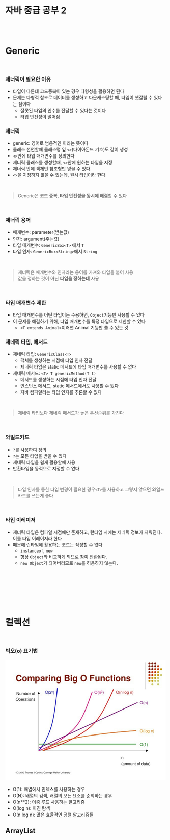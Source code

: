 # 자바 중급 공부 2

<br><br>

# Generic

<br>

### 제너릭이 필요한 이유
- 타입이 다른데 코드중복이 있는 경우 다형성을 활용하면 된다
- 문제는 다형적 참조로 데이터를 생성하고 다운캐스팅할 때, 타입이 헷갈릴 수 있다는 점이다
  - 잘못된 타입의 인수를 전달할 수 있다는 것이다
  - 타입 안전성이 떨어짐

### 제너릭
- generic: 영어로 범용적인 이라는 뜻이다
- 클래스 선언할때 클래스명 옆 `<>`(다이아몬드 기호)도 같이 생성
- `<>`안에 타입 매개변수를 정의한다
- 제너릭 클래스를 생성할때, `<>`안에 원하는 타입을 지정
- 제너릭 안에 객체인 참조형만 넣을 수 있다 
- `<>`을 지정하지 않을 수 있는데, 원시 타입이라 한다

<br>

> Generic은 **코드 중복, 타입 안전성을 동시에 해결**할 수 있다

<br>

### 제너릭 용어

- 매개변수: parameter(받는값)
- 인자: argument(주는값)
- 타입 매개변수: `GenericBox<T>` 에서 `T`
- 타입 인자: `GenericBox<String>`에서 `String`

<br>

> 제너릭은 매개변수와 인자라는 용어를 가져와 타입을 붙어 사용  
> 값을 정하는 것이 아닌 **타입을 정하는데** 사용

<br>

### 타입 매개변수 제한
- 타입 매개변수를 어떤 타입이든 수용하면, `Object`기능만 사용할 수 있다
- 이 문제를 해결하기 위해, 타입 매개변수를 특정 타입으로 제한할 수 있다
  - `<T extends Animal>`이러면 Animal 기능만 쓸 수 있는 것

### 제네릭 타입, 메서드
- 제네릭 타입: `GenericClass<T>`
  - 객체를 생성하는 시점에 타입 인자 전달
  - 제네릭 타입은 static 메서드에 타입 매개변수를 사용할 수 없다
- 제네릭 메서드: `<T> T genericMethod(T t)`
  - 메서드를 생성하는 시점에 타입 인자 전달
  - 인스턴스 메서드, static 메서드에서도 사용할 수 있다
  - 자바 컴파일러는 타입 인자를 추론할 수 있다

<br>

> 제네릭 타입보다 제네릭 메서드가 높은 우선순위를 가진다

<br>

### 와일드카드
- `?`를 사용하여 정의
- `?`는 모든 타입을 받을 수 있다
- 제네릭 타입을 쉽게 활용할때 사용
- 반환타입을 동적으로 지정할 수 없다

<br>

> 타입 인자를 통한 타입 변경이 필요한 경우`<T>`를 사용하고 그렇지 않으면 와일드카드를 쓰는게 좋다

<br>

### 타입 이레이저
- 제너릭 타입은 컴파일 시점에만 존재하고, 런타임 시에는 제네릭 정보가 지워진다. 이를 타입 이레이저라 한다
- 때문에 런타임에 활용하는 코드는 작성할 수 없다
  - `instanceof`, `new`
  - 항상 `Object`와 비교하게 되므로 참이 반환된다.
  - `new Object`가 되어버리므로 `new`를 허용하지 않는다.


<br><br><br><br><br><br>

# 컬렉션

<br>

### 빅오(o) 표기법

![.](src/static/bigO.png)
- O(1): 배열에서 인덱스를 사용하는 경우
- O(N): 배열의 검색, 배열의 모든 요소를 순회하는 경우
- O(n**2): 이중 루프 사용하는 알고리즘
- O(log n): 이진 탐색
- O(n log n): 많은 효율적인 정렬 알고리즘들

## ArrayList
